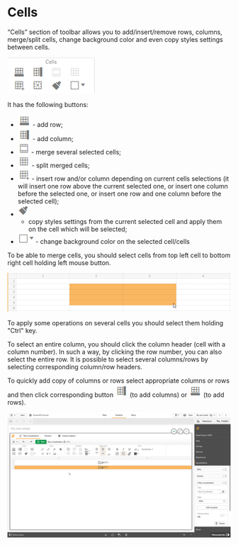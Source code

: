 # Cells

“Cells” section of toolbar allows you to add/insert/remove rows, columns, merge/split cells, change background color and even copy styles settings between cells.

![](../.gitbook/assets/image%20%2889%29.png)


It has the following buttons:

* ![](../.gitbook/assets/image%20%2865%29.png) - add row;
* ![](../.gitbook/assets/image%20%2888%29.png) - add column;
* ![](../.gitbook/assets/image%20%2815%29.png) - 
  merge several selected cells;
* ![](../.gitbook/assets/image%20%2842%29.png) - 
  split merged cells;
* ![](../.gitbook/assets/image%20%28114%29.png) - 
  insert row and/or column depending on current cells selections \(it will insert one row above the current selected one, or insert one column before the selected one, or insert one row and one column before the selected cell\);
* ![](../.gitbook/assets/image%20%28110%29.png) 
  - copy styles settings from the current selected cell and apply them on the cell which will be selected;
* ![](../.gitbook/assets/image%20%2829%29.png) - 
  change background color on the selected cell/cells

To be able to merge cells, you should select cells from top left cell to bottom right cell holding left mouse button.

![](../.gitbook/assets/image%20%28108%29.png)


To apply some operations on several cells you should select them holding "Ctrl" key.

To select an entire column, you should click the column header \(cell with a column number\). In such a way, by clicking the row number, you can also select the entire row. It is possible to select several columns/rows by selecting corresponding column/row headers.

To quickly add copy of columns or rows select appropriate columns or rows and then click corresponding button ![](../.gitbook/assets/image%20%2888%29.png) \(to add columns\) or ![](../.gitbook/assets/image%20%2865%29.png) \(to add rows\).

![](../.gitbook/assets/2019-04-02_10-33-27.gif)



